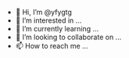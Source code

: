 - 👋 Hi, I’m @yfygtg
- 👀 I’m interested in ...
- 🌱 I’m currently learning ...
- 💞️ I’m looking to collaborate on ...
- 📫 How to reach me ...

<!---
yfygtg/yfygtg is a ✨ special ✨ repository because its `README.md` (this file) appears on your GitHub profile.
You can click the Preview link to take a look at your changes.
--->
